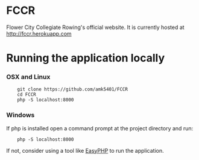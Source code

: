 # FCCR
Flower City Collegiate Rowing's official website. It is currently hosted at http://fccr.herokuapp.com

# Running the application locally

### OSX and Linux

```
    git clone https://github.com/amk5401/FCCR
    cd FCCR
    php -S localhost:8000
```

### Windows

If php is installed open a command prompt at the project directory and run:

```
    php -S localhost:8000
```

If not, consider using a tool like [EasyPHP](http://www.easyphp.org/easyphp-devserver.php) to run the application.
